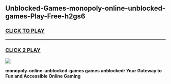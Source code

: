 
## Unblocked-Games-monopoly-online-unblocked-games-Play-Free-h2gs6
<h3>
<a href="https://premium76.site?title=monopoly-online-unblocked-games&ref=20M">CLICK TO PLAY</a></h3>
<hr>

<h3>
<a href="https://premium76.site?title=monopoly-online-unblocked-games&ref=20M">CLICK 2 PLAY</a>
  
</h3>

<a href="https://premium76.site?title=monopoly-online-unblocked-games&ref=19M"><img src="https://clearcache.store/games.png"></a>


**monopoly-online-unblocked-games games unblocked: Your Gateway to Fun and Accessible Online Gaming**
